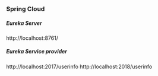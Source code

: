 ### Spring Cloud
##### Eureka Server
http://localhost:8761/
##### Eureka Service provider
http://localhost:2017/userinfo
http://localhost:2018/userinfo